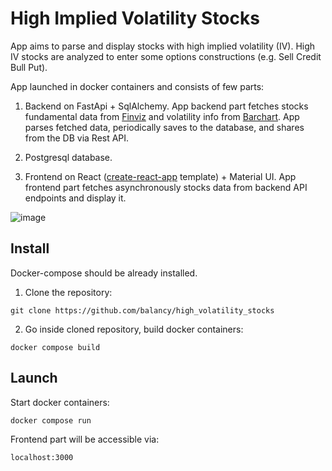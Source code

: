 # High Implied Volatility Stocks

App aims to parse and display stocks with high implied volatility (IV). High IV stocks are analyzed to enter some options constructions (e.g. Sell Credit Bull Put).

App launched in docker containers and consists of few parts:

1. Backend on FastApi + SqlAlchemy.
App backend part fetches stocks fundamental data from [Finviz](https://finviz.com/) and volatility info from [Barchart](https://www.barchart.com/). App parses fetched data, periodically saves to the database, and shares from the DB via Rest API.

2. Postgresql database.

3. Frontend on React ([create-react-app](https://create-react-app.dev/) template) + Material UI.
App frontend part fetches asynchronously stocks data from backend API endpoints and display it.

<img src="https://i.ibb.co/R9x8mF3/image.png" alt="image"/>

## Install

Docker-compose should be already installed.

1. Clone the repository:
```console
git clone https://github.com/balancy/high_volatility_stocks
```

2. Go inside cloned repository, build docker containers:
```console
docker compose build
```

## Launch

Start docker containers:
```
docker compose run
```

Frontend part will be accessible via:
```
localhost:3000
```